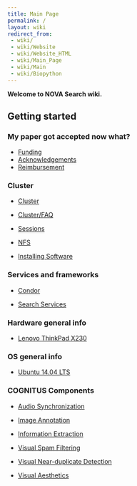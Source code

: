```yaml
---
title: Main Page
permalink: /
layout: wiki
redirect_from:
 - wiki/
 - wiki/Website
 - wiki/Website_HTML
 - wiki/Main_Page
 - wiki/Main
 - wiki/Biopython
---
```


**Welcome to NOVA Search wiki.**

Getting started
---------------

### My paper got accepted now what?

-   [Funding](/wiki/Funding "wikilink")
-   [Acknowledgements](/wiki/Acknowledgements "wikilink")
-   [Reimbursement](/wiki/Reimbursement "wikilink")

### Cluster

-   [Cluster](/wiki/Cluster "wikilink")

<!-- -->

-   [Cluster/FAQ](/wiki/Cluster/FAQ "wikilink")

<!-- -->

-   [Sessions](/wiki/Sessions "wikilink")

<!-- -->

-   [NFS](/wiki/NFS "wikilink")

<!-- -->

-   [Installing Software](/wiki/Installing_Software "wikilink")

### Services and frameworks

-   [Condor](/wiki/Condor "wikilink")

<!-- -->

-   [Search Services](/wiki/Search_Services "wikilink")

### Hardware general info

-   [Lenovo ThinkPad X230](/wiki/Lenovo_ThinkPad_X230 "wikilink")

### OS general info

-   [Ubuntu 14.04 LTS](/wiki/Ubuntu_14.04_LTS "wikilink")

### COGNITUS Components

-   [Audio Synchronization](/wiki/Audio_Synchronization "wikilink")

<!-- -->

-   [Image Annotation](/wiki/Image_Annotation "wikilink")

<!-- -->

-   [Information Extraction](/wiki/Information_Extraction "wikilink")

<!-- -->

-   [Visual Spam Filtering](/wiki/Visual_Spam_Filtering "wikilink")

<!-- -->

-   [Visual Near-duplicate
    Detection](/wiki/Visual_Near-duplicate_Detection "wikilink")

<!-- -->

-   [Visual Aesthetics](/wiki/Visual_Aesthetics "wikilink")
